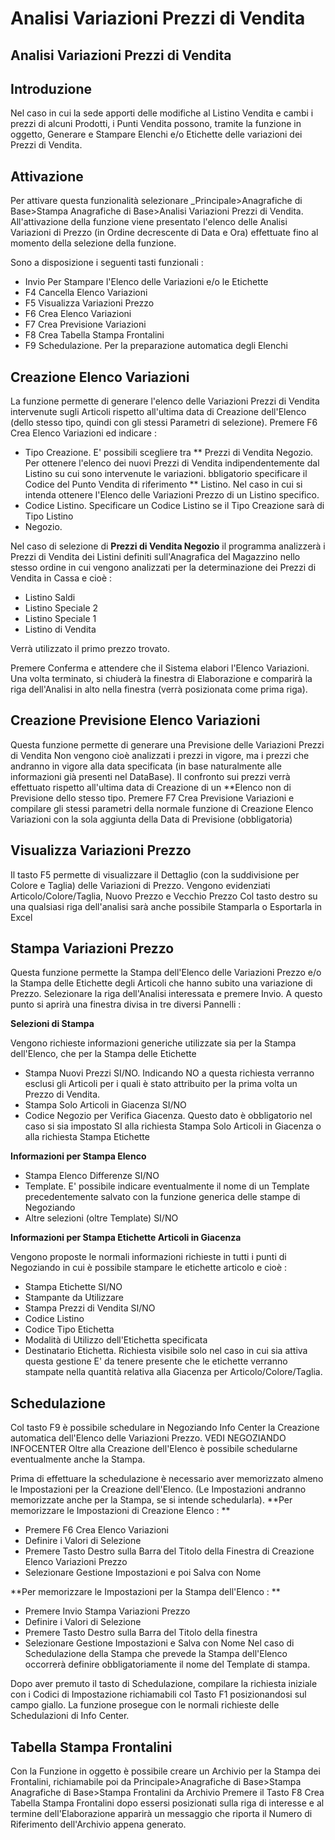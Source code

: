 # Analisi Variazioni Prezzi di Vendita

## Analisi Variazioni Prezzi di Vendita

## Introduzione

Nel caso in cui la sede apporti delle modifiche al Listino Vendita e cambi i prezzi di alcuni Prodotti, i Punti Vendita possono, tramite la funzione in oggetto, Generare e Stampare Elenchi e/o Etichette delle variazioni dei Prezzi di Vendita.

## Attivazione

Per attivare questa funzionalità selezionare _Principale>Anagrafiche di Base>Stampa Anagrafiche di Base>Analisi Variazioni Prezzi di Vendita.
All'attivazione della funzione viene presentato l'elenco delle Analisi Variazioni di Prezzo (in Ordine decrescente di Data e Ora) effettuate fino al momento della selezione della funzione.

Sono a disposizione i seguenti tasti funzionali : 

 * Invio Per Stampare l'Elenco delle Variazioni e/o le Etichette
 * F4 Cancella Elenco Variazioni
 * F5 Visualizza Variazioni Prezzo
 * F6 Crea Elenco Variazioni
 * F7 Crea Previsione Variazioni
 * F8 Crea Tabella Stampa Frontalini
 * F9 Schedulazione. Per la preparazione automatica degli Elenchi

## Creazione Elenco Variazioni

La funzione permette di generare l'elenco delle Variazioni Prezzi di Vendita intervenute sugli Articoli rispetto all'ultima data di Creazione dell'Elenco (dello stesso tipo, quindi con gli stessi Parametri di selezione).
Premere F6 Crea Elenco Variazioni ed indicare : 

 * Tipo Creazione. E' possibili scegliere tra
 ** Prezzi di Vendita Negozio. Per ottenere l'elenco dei nuovi Prezzi di Vendita indipendentemente dal Listino su cui sono intervenute le variazioni. bbligatorio specificare il Codice del Punto Vendita di riferimento
 ** Listino. Nel caso in cui si intenda ottenere l'Elenco delle Variazioni Prezzo di un Listino specifico.
 * Codice Listino. Specificare un Codice Listino se il Tipo Creazione sarà di Tipo Listino
 * Negozio.

Nel caso di selezione di **Prezzi di Vendita Negozio** il programma analizzerà i Prezzi di Vendita dei Listini definiti sull'Anagrafica del Magazzino nello stesso ordine in cui vengono analizzati per la
determinazione dei Prezzi di Vendita in Cassa e cioè : 

 * Listino Saldi
 * Listino Speciale 2
 * Listino Speciale 1
 * Listino di Vendita

Verrà utilizzato il primo prezzo trovato.

Premere Conferma e attendere che il Sistema elabori l'Elenco Variazioni. Una volta terminato, si chiuderà la finestra di Elaborazione e comparirà la riga dell'Analisi in alto nella finestra (verrà posizionata come prima riga).

## Creazione Previsione Elenco Variazioni

Questa funzione permette di generare una Previsione delle Variazioni Prezzi di Vendita
Non vengono cioè analizzati i prezzi in vigore, ma i prezzi che andranno in vigore alla data specificata (in base naturalmente alle informazioni già presenti nel DataBase).
Il confronto sui prezzi verrà effettuato rispetto all'ultima data di Creazione di un **Elenco non di Previsione dello stesso tipo.
Premere F7 Crea Previsione Variazioni e compilare gli stessi parametri della normale funzione di Creazione Elenco Variazioni con la sola aggiunta della Data di Previsione (obbligatoria)

## Visualizza Variazioni Prezzo

Il tasto F5 permette di visualizzare il Dettaglio (con la suddivisione per Colore e Taglia) delle Variazioni di Prezzo.
Vengono evidenziati Articolo/Colore/Taglia, Nuovo Prezzo e Vecchio Prezzo
Col tasto destro su una qualsiasi riga dell'analisi sarà anche possibile Stamparla o Esportarla in Excel

## Stampa Variazioni Prezzo

Questa funzione permette la Stampa dell'Elenco delle Variazioni Prezzo e/o la Stampa delle Etichette degli Articoli che hanno subito una variazione di Prezzo. Selezionare la riga dell'Analisi interessata e premere Invio. A questo punto si aprirà una finestra divisa in tre diversi Pannelli : 

**Selezioni di Stampa**

Vengono richieste informazioni generiche utilizzate sia per la Stampa dell'Elenco, che per la Stampa delle Etichette

 * Stampa Nuovi Prezzi SI/NO. Indicando NO a questa richiesta verranno esclusi gli Articoli per i quali è stato attribuito per la prima volta un Prezzo di Vendita.
 * Stampa Solo Articoli in Giacenza SI/NO
 * Codice Negozio per Verifica Giacenza. Questo dato è obbligatorio nel caso si sia impostato SI alla richiesta Stampa Solo Articoli in Giacenza o alla richiesta Stampa Etichette

**Informazioni per Stampa Elenco**

 * Stampa Elenco Differenze SI/NO
 * Template. E' possibile indicare eventualmente il nome di un Template precedentemente salvato con la funzione generica delle stampe di Negoziando
 * Altre selezioni (oltre Template) SI/NO

**Informazioni per Stampa Etichette Articoli in Giacenza**

Vengono proposte le normali informazioni richieste in tutti i punti di Negoziando in cui è possibile stampare le etichette articolo e cioè : 

 * Stampa Etichette SI/NO
 * Stampante da Utilizzare
 * Stampa Prezzi di Vendita SI/NO
 * Codice Listino
 * Codice Tipo Etichetta
 * Modalità di Utilizzo dell'Etichetta specificata
 * Destinatario Etichetta. Richiesta visibile solo nel caso in cui sia attiva questa gestione
E' da tenere presente che le etichette verranno stampate nella quantità relativa alla Giacenza per Articolo/Colore/Taglia.

## Schedulazione

Col tasto F9 è possibile schedulare in Negoziando Info Center la Creazione automatica dell'Elenco delle Variazioni Prezzo.
VEDI NEGOZIANDO INFOCENTER
Oltre alla Creazione dell'Elenco è possibile schedularne eventualmente anche la Stampa.

Prima di effettuare la schedulazione è necessario aver memorizzato almeno le Impostazioni per la Creazione dell'Elenco.
(Le Impostazioni andranno memorizzate anche per la Stampa, se si intende schedularla).
**Per memorizzare le Impostazioni di Creazione Elenco : **

 * Premere F6 Crea Elenco Variazioni
 * Definire i Valori di Selezione
 * Premere Tasto Destro sulla Barra del Titolo della Finestra di Creazione Elenco Variazioni Prezzo
 * Selezionare Gestione Impostazioni e poi Salva con Nome

**Per memorizzare le Impostazioni per la Stampa dell'Elenco : **

 * Premere Invio Stampa Variazioni Prezzo
 * Definire i Valori di Selezione
 * Premere Tasto Destro sulla Barra del Titolo della finestra
 * Selezionare Gestione Impostazioni e Salva con Nome
Nel caso di Schedulazione della Stampa che prevede la Stampa dell'Elenco occorrerà definire obbligatoriamente il nome del Template di stampa.

Dopo aver premuto il tasto di Schedulazione, compilare la richiesta iniziale con i Codici di Impostazione richiamabili col Tasto F1 posizionandosi sul campo giallo. La funzione prosegue con le normali
richieste delle Schedulazioni di Info Center.

## Tabella Stampa Frontalini

Con la Funzione in oggetto è possibile creare un Archivio per la Stampa dei Frontalini, richiamabile poi da Principale>Anagrafiche di Base>Stampa Anagrafiche di Base>Stampa Frontalini da Archivio
Premere il Tasto F8 Crea Tabella Stampa Frontalini dopo essersi posizionati sulla riga di interesse e al termine dell'Elaborazione apparirà un messaggio che riporta il Numero di Riferimento dell'Archivio appena generato.


